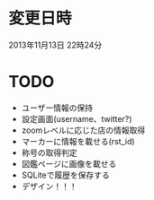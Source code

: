 # 変更日時
2013年11月13日 22時24分

# TODO
* ユーザー情報の保持
* 設定画面(username、twitter?)
* zoomレベルに応じた店の情報取得
* マーカーに情報を載せる(rst\_id)
* 称号の取得判定
* 図鑑ページに画像を載せる
* SQLiteで履歴を保存する
* デザイン！！！
